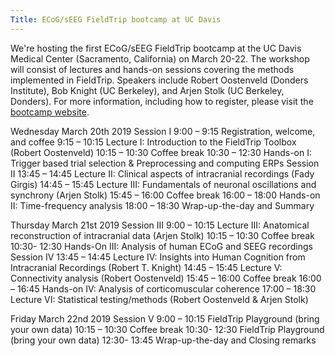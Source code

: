 ```yaml
---
Title: ECoG/sEEG FieldTrip bootcamp at UC Davis
---
```


We're hosting the first ECoG/sEEG FieldTrip bootcamp at the UC Davis
Medical Center (Sacramento, California) on March 20-22. The workshop
will consist of lectures and hands-on sessions covering the methods
implemented in FieldTrip. Speakers include Robert Oostenveld (Donders
Institute), Bob Knight (UC Berkeley), and Arjen Stolk (UC Berkeley,
Donders). For more information, including how to register, please
visit the [bootcamp website](https://saez.faculty.ucdavis.edu/fieldtrip-bootcamp/).

Wednesday March 20th 2019
Session I
9:00 – 9:15 Registration, welcome, and coffee
9:15 – 10:15 Lecture I: Introduction to the FieldTrip Toolbox (Robert Oostenveld)
10:15 – 10:30 Coffee break
10:30 – 12:30 Hands-on I: Trigger based trial selection & Preprocessing and computing ERPs
Session II
13:45 – 14:45 Lecture II: Clinical aspects of intracranial recordings (Fady Girgis)
14:45 – 15:45 Lecture III: Fundamentals of neuronal oscillations and synchrony (Arjen Stolk)
15:45 – 16:00 Coffee break
16:00 – 18:00 Hands-on II: Time-frequency analysis
18:00 – 18:30 Wrap-up-the-day and Summary

Thursday March 21st 2019
Session III
9:00 – 10:15 Lecture III: Anatomical reconstruction of intracranial data (Arjen Stolk) 
10:15 – 10:30 Coffee break
10:30- 12:30 Hands-On III: Analysis of human ECoG and SEEG recordings
Session IV
13:45 – 14:45 Lecture IV: Insights into Human Cognition from Intracranial Recordings (Robert T. Knight)
14:45 – 15:45 Lecture V: Connectivity analysis (Robert Oostenveld)
15:45 – 16:00 Coffee break
16:00 – 16:45 Hands-on IV: Analysis of corticomuscular coherence
17:00 – 18:30 Lecture VI: Statistical testing/methods (Robert Oostenveld & Arjen Stolk)

Friday March 22nd 2019
Session V
9:00 – 10:15 FieldTrip Playground (bring your own data)
10:15 – 10:30 Coffee break
10:30- 12:30 FieldTrip Playground (bring your own data)
12:30- 13:45 Wrap-up-the-day and Closing remarks

